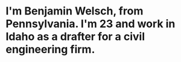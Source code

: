 # I'm Benjamin Welsch, from Pennsylvania. I'm 23 and work in Idaho as a drafter for a civil engineering firm.

